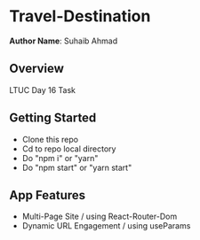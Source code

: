 # Travel-Destination

**Author Name**: Suhaib Ahmad

## Overview

LTUC Day 16 Task

## Getting Started

* Clone this repo
* Cd to repo local directory
* Do "npm i" or "yarn"
* Do "npm start" or "yarn start"

## App Features

* Multi-Page Site / using React-Router-Dom
* Dynamic URL Engagement / using useParams
